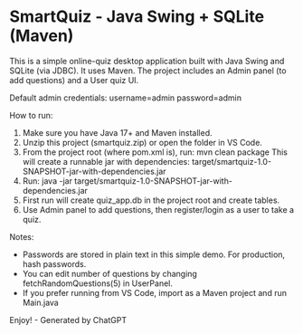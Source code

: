 SmartQuiz - Java Swing + SQLite (Maven)
=====================================

This is a simple online-quiz desktop application built with Java Swing and SQLite (via JDBC).
It uses Maven. The project includes an Admin panel (to add questions) and a User quiz UI.

Default admin credentials: username=admin password=admin

How to run:
1. Make sure you have Java 17+ and Maven installed.
2. Unzip this project (smartquiz.zip) or open the folder in VS Code.
3. From the project root (where pom.xml is), run:
   mvn clean package
   This will create a runnable jar with dependencies: target/smartquiz-1.0-SNAPSHOT-jar-with-dependencies.jar
4. Run:
   java -jar target/smartquiz-1.0-SNAPSHOT-jar-with-dependencies.jar
5. First run will create quiz_app.db in the project root and create tables.
6. Use Admin panel to add questions, then register/login as a user to take a quiz.

Notes:
- Passwords are stored in plain text in this simple demo. For production, hash passwords.
- You can edit number of questions by changing fetchRandomQuestions(5) in UserPanel.
- If you prefer running from VS Code, import as a Maven project and run Main.java

Enjoy! - Generated by ChatGPT
